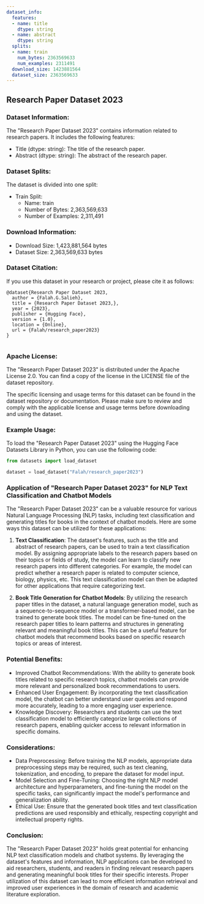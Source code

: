 ```yaml
---
dataset_info:
  features:
  - name: title
    dtype: string
  - name: abstract
    dtype: string
  splits:
  - name: train
    num_bytes: 2363569633
    num_examples: 2311491
  download_size: 1423881564
  dataset_size: 2363569633
---
```

## Research Paper Dataset 2023

### Dataset Information:

The "Research Paper Dataset 2023" contains information related to research papers. It includes the following features:

- Title (dtype: string): The title of the research paper.
- Abstract (dtype: string): The abstract of the research paper.

### Dataset Splits:

The dataset is divided into one split:

- Train Split:
  - Name: train
  - Number of Bytes: 2,363,569,633
  - Number of Examples: 2,311,491

### Download Information:

- Download Size: 1,423,881,564 bytes
- Dataset Size: 2,363,569,633 bytes

### Dataset Citation:

If you use this dataset in your research or project, please cite it as follows:

```
@dataset{Research Paper Dataset 2023,
  author = {Falah.G.Salieh},
  title = {Research Paper Dataset 2023,},
  year = {2023},
  publisher = {Hugging Face},
  version = {1.0},
  location = {Online},
  url = {Falah/research_paper2023}
}


```

 ### Apache License:
The "Research Paper Dataset 2023" is distributed under the Apache License 2.0. You can find a copy of the license in the LICENSE file of the dataset repository.

The specific licensing and usage terms for this dataset can be found in the dataset repository or documentation. 
Please make sure to review and comply with the applicable license and usage terms before downloading and using the dataset.

### Example Usage:

To load the "Research Paper Dataset 2023" using the Hugging Face Datasets Library in Python, you can use the following code:

```python
from datasets import load_dataset

dataset = load_dataset("Falah/research_paper2023")
```
### Application of "Research Paper Dataset 2023" for NLP Text Classification and Chatbot Models

The "Research Paper Dataset 2023" can be a valuable resource for various Natural Language Processing (NLP) tasks, including text classification and generating titles for books in the context of chatbot models. Here are some ways this dataset can be utilized for these applications:

1. **Text Classification**: The dataset's features, such as the title and abstract of research papers, can be used to train a text classification model. By assigning appropriate labels to the research papers based on their topics or fields of study, the model can learn to classify new research papers into different categories. For example, the model can predict whether a research paper is related to computer science, biology, physics, etc. This text classification model can then be adapted for other applications that require categorizing text.

2. **Book Title Generation for Chatbot Models**: By utilizing the research paper titles in the dataset, a natural language generation model, such as a sequence-to-sequence model or a transformer-based model, can be trained to generate book titles. The model can be fine-tuned on the research paper titles to learn patterns and structures in generating relevant and meaningful book titles. This can be a useful feature for chatbot models that recommend books based on specific research topics or areas of interest.

### Potential Benefits:

- Improved Chatbot Recommendations: With the ability to generate book titles related to specific research topics, chatbot models can provide more relevant and personalized book recommendations to users.
- Enhanced User Engagement: By incorporating the text classification model, the chatbot can better understand user queries and respond more accurately, leading to a more engaging user experience.
- Knowledge Discovery: Researchers and students can use the text classification model to efficiently categorize large collections of research papers, enabling quicker access to relevant information in specific domains.

### Considerations:

- Data Preprocessing: Before training the NLP models, appropriate data preprocessing steps may be required, such as text cleaning, tokenization, and encoding, to prepare the dataset for model input.
- Model Selection and Fine-Tuning: Choosing the right NLP model architecture and hyperparameters, and fine-tuning the model on the specific tasks, can significantly impact the model's performance and generalization ability.
- Ethical Use: Ensure that the generated book titles and text classification predictions are used responsibly and ethically, respecting copyright and intellectual property rights.

### Conclusion:

The "Research Paper Dataset 2023" holds great potential for enhancing NLP text classification models and chatbot systems. By leveraging the dataset's features and information, NLP applications can be developed to aid researchers, students, and readers in finding relevant research papers and generating meaningful book titles for their specific interests. Proper utilization of this dataset can lead to more efficient information retrieval and improved user experiences in the domain of research and academic literature exploration. 
